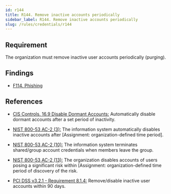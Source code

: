 ```yaml
---
id: r144
title: R144. Remove inactive accounts periodically
sidebar_label: R144. Remove inactive accounts periodically
slug: /rules/credentials/r144
---
```


## Requirement

The organization must remove inactive user accounts periodically (purging).

## Findings

- [F114. Phishing](https://fluidattacks.com/products/rules/findings/114/)

## References

- [CIS Controls. 16.9 Disable Dormant Accounts:](https://www.cisecurity.org/controls/)
Automatically disable dormant accounts after a set period of inactivity.

- [NIST 800-53 AC-2 (3):](https://nvd.nist.gov/800-53/Rev4/control/AC-2)
The information system automatically disables inactive accounts
after [Assignment: organization-defined time period].

- [NIST 800-53 AC-2 (10):](https://nvd.nist.gov/800-53/Rev4/control/AC-2)
The information system terminates shared/group account credentials
when members leave the group.

- [NIST 800-53 AC-2 (13):](https://nvd.nist.gov/800-53/Rev4/control/AC-2)
The organization disables accounts of users posing a significant risk
within [Assignment: organization-defined time period of discovery of the risk.

- [PCI DSS v3.2.1 - Requirement 8.1.4:](https://www.pcisecuritystandards.org/documents/PCI_DSS_v3-2-1.pdf)
Remove/disable inactive user accounts within 90 days.
